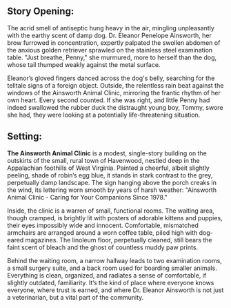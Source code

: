 ## Story Opening:

The acrid smell of antiseptic hung heavy in the air, mingling unpleasantly with the earthy scent of damp dog. Dr. Eleanor Penelope Ainsworth, her brow furrowed in concentration, expertly palpated the swollen abdomen of the anxious golden retriever sprawled on the stainless steel examination table. "Just breathe, Penny," she murmured, more to herself than the dog, whose tail thumped weakly against the metal surface.

Eleanor’s gloved fingers danced across the dog's belly, searching for the telltale signs of a foreign object. Outside, the relentless rain beat against the windows of the Ainsworth Animal Clinic, mirroring the frantic rhythm of her own heart. Every second counted. If she was right, and little Penny had indeed swallowed the rubber duck the distraught young boy, Tommy, swore she had, they were looking at a potentially life-threatening situation.

## Setting:

**The Ainsworth Animal Clinic** is a modest, single-story building on the outskirts of the small, rural town of Havenwood, nestled deep in the Appalachian foothills of West Virginia. Painted a cheerful, albeit slightly peeling, shade of robin’s egg blue, it stands in stark contrast to the grey, perpetually damp landscape. The sign hanging above the porch creaks in the wind, its lettering worn smooth by years of harsh weather: "Ainsworth Animal Clinic - Caring for Your Companions Since 1978."

Inside, the clinic is a warren of small, functional rooms. The waiting area, though cramped, is brightly lit with posters of adorable kittens and puppies, their eyes impossibly wide and innocent. Comfortable, mismatched armchairs are arranged around a worn coffee table, piled high with dog-eared magazines. The linoleum floor, perpetually cleaned, still bears the faint scent of bleach and the ghost of countless muddy paw prints.

Behind the waiting room, a narrow hallway leads to two examination rooms, a small surgery suite, and a back room used for boarding smaller animals. Everything is clean, organized, and radiates a sense of comfortable, if slightly outdated, familiarity. It’s the kind of place where everyone knows everyone, where trust is earned, and where Dr. Eleanor Ainsworth is not just a veterinarian, but a vital part of the community.
